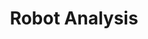 ---
layout: page
title: Robot Analysis
description: "Robot Engineering.<br> Motoman MPL800 Robot Analysis"
img: assets/img/motoman_cropped.png
redirect: https://github.com/xkhainguyen/MPL800-robotics
importance: 2
category: class
---